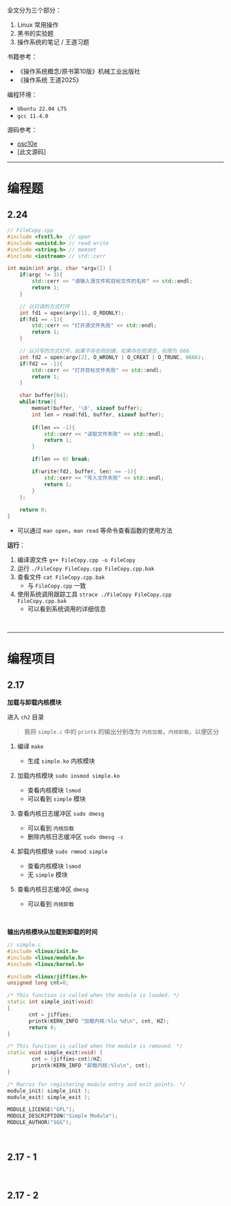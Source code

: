 全文分为三个部分：

1. Linux 常用操作
2. 黑书的实验题
3. 操作系统的笔记 / 王道习题

书籍参考：

* 《操作系统概念/原书第10版》机械工业出版社
* 《操作系统 王道2025》

编程环境：

* `Ubuntu 22.04 LTS`
* `gcc 11.4.0`

源码参考：

* [osc10e](https://github.com/greggagne/osc10e)
* [此文源码]

---


# 编程题

## 2.24

```cpp
// FileCopy.cpp
#include <fcntl.h>  // open
#include <unistd.h> // read write
#include <string.h> // memset
#include <iostream> // std::cerr

int main(int argc, char *argv[]) {
    if(argc != 3){
        std::cerr << "请输入源文件和目标文件的名称" << std::endl;
        return 1;
    }

    // 以只读的方式打开
    int fd1 = open(argv[1], O_RDONLY);
    if(fd1 == -1){
        std::cerr << "打开源文件失败" << std::endl;
        return 1;
    }

    // 以只写的方式打开，如果不存在则创建，如果存在则清空，权限为 666
    int fd2 = open(argv[2], O_WRONLY | O_CREAT | O_TRUNC, 0666);
    if(fd2 == -1){
        std::cerr << "打开目标文件失败" << std::endl;
        return 1;
    }

    char buffer[64];
    while(true){
        memset(buffer, '\0', sizeof buffer);
        int len = read(fd1, buffer, sizeof buffer);
        
        if(len == -1){
            std::cerr << "读取文件失败" << std::endl;
            return 1;
        }

        if(len == 0) break;

        if(write(fd2, buffer, len) == -1){
            std::cerr << "写入文件失败" << std::endl;
            return 1;
        }
    };
    
    return 0;
}
```

* 可以通过 `man open`，`man read` 等命令查看函数的使用方法

**运行**：

1. 编译源文件 `g++ FileCopy.cpp -o FileCopy`
2. 运行 `./FileCopy FileCopy.cpp FileCopy.cpp.bak`
3. 查看文件 `cat FileCopy.cpp.bak`
    * 与 `FileCopy.cpp` 一致
4. 使用系统调用跟踪工具 `strace ./FileCopy FileCopy.cpp FileCopy.cpp.bak`
    * 可以看到系统调用的详细信息

<br>

---

# 编程项目

## 2.17

**加载与卸载内核模块**

进入 `ch2` 目录

> 我将 `simple.c` 中的 `printk` 的输出分别改为 `内核加载`，`内核卸载`，以便区分

1. 编译 `make`
    * 生成 `simple.ko` 内核模块

2. 加载内核模块 `sudo insmod simple.ko`
    * 查看内核模块 `lsmod`
    * 可以看到 `simple` 模块

3. 查看内核日志缓冲区 `sudo dmesg`
    * 可以看到 `内核加载`
    * 删除内核日志缓冲区 `sudo dmesg -c`

4. 卸载内核模块 `sudo rmmod simple`
    * 查看内核模块 `lsmod`
    * 无 `simple` 模块

5. 查看内核日志缓冲区 `dmesg`
    * 可以看到 `内核卸载`

<br>

**输出内核模块从加载到卸载的时间**

```cpp
// simple.c
#include <linux/init.h>
#include <linux/module.h>
#include <linux/kernel.h>

#include <linux/jiffies.h>
unsigned long cnt=0;

/* This function is called when the module is loaded. */
static int simple_init(void)
{
       cnt = jiffies;
       printk(KERN_INFO "加载内核:%lu %d\n", cnt, HZ);
       return 0;
}

/* This function is called when the module is removed. */
static void simple_exit(void) {
        cnt = (jiffies-cnt)/HZ;
        printk(KERN_INFO "卸载内核:%lu\n", cnt);
}

/* Macros for registering module entry and exit points. */
module_init( simple_init );
module_exit( simple_exit );

MODULE_LICENSE("GPL");
MODULE_DESCRIPTION("Simple Module");
MODULE_AUTHOR("SGG");
```

<br>

## 2.17 - 1




<br>

## 2.17 - 2